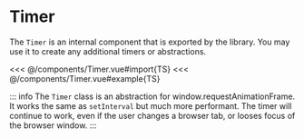 <script setup lang="ts">
import Timer from '../components/Timer.vue';
</script>

# Timer

The `Timer` is an internal component that is exported by the library. You may use it to create any additional timers or abstractions.

<Timer />

<<< @/components/Timer.vue#import{TS}
<<< @/components/Timer.vue#example{TS}

::: info
The `Timer` class is an abstraction for window.requestAnimationFrame. It works the same as `setInterval` but much more performant. The timer will continue to work, even if the user changes a browser tab, or looses focus of the browser window.
:::
